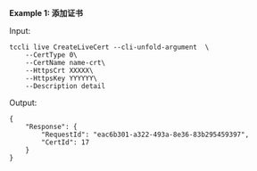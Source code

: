 **Example 1: 添加证书**



Input: 

```
tccli live CreateLiveCert --cli-unfold-argument  \
    --CertType 0\
    --CertName name-crt\
    --HttpsCrt XXXXX\
    --HttpsKey YYYYYY\
    --Description detail
```

Output: 
```
{
    "Response": {
        "RequestId": "eac6b301-a322-493a-8e36-83b295459397",
        "CertId": 17
    }
}
```

